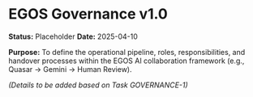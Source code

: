 # EGOS Governance v1.0

**Status:** Placeholder
**Date:** 2025-04-10

**Purpose:** To define the operational pipeline, roles, responsibilities, and handover processes within the EGOS AI collaboration framework (e.g., Quasar -> Gemini -> Human Review).

*(Details to be added based on Task GOVERNANCE-1)* 
